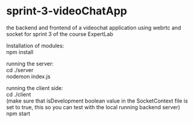 # sprint-3-videoChatApp
the backend and frontend of a videochat application using webrtc and socket for sprint 3 of the course ExpertLab

Installation of modules:<br>
npm install

running the server:<br>
cd ./server <br>
nodemon index.js

running the client side:<br>
cd ./client<br>
(make sure that isDevelopment boolean value in the SocketContext file is set to true, this so you can test with the local running backend server)<br>
npm start


